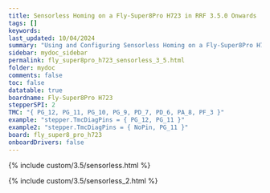```yaml
---
title: Sensorless Homing on a Fly-Super8Pro H723 in RRF 3.5.0 Onwards
tags: []
keywords: 
last_updated: 10/04/2024
summary: "Using and Configuring Sensorless Homing on a Fly-Super8Pro H723"
sidebar: mydoc_sidebar
permalink: fly_super8pro_h723_sensorless_3_5.html
folder: mydoc
comments: false
toc: false
datatable: true
boardname: Fly-Super8Pro H723
stepperSPI: 2
TMC: "{ PG_12, PG_11, PG_10, PG_9, PD_7, PD_6, PA_8, PF_3 }"
example: "stepper.TmcDiagPins = { PG_12, PG_11 }"
example2: "stepper.TmcDiagPins = { NoPin, PG_11 }"
board: fly_super8_pro_h723
onboardDrivers: false
---
```


{% include custom/3.5/sensorless.html %}

{% include custom/3.5/sensorless_2.html %}
